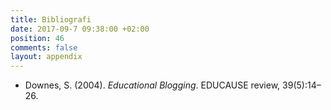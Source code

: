 ```yaml
---
title: Bibliografi
date: 2017-09-7 09:38:00 +02:00
position: 46
comments: false
layout: appendix
---
```


* Downes, S. (2004). _Educational Blogging_. EDUCAUSE review, 39(5):14–26.

